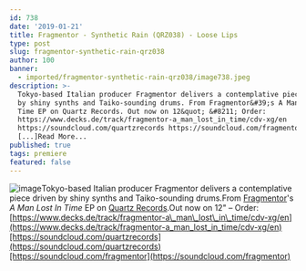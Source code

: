 ```yaml
---
id: 738
date: '2019-01-21'
title: Fragmentor - Synthetic Rain (QRZ038) - Loose Lips
type: post
slug: fragmentor-synthetic-rain-qrz038
author: 100
banner:
  - imported/fragmentor-synthetic-rain-qrz038/image738.jpeg
description: >-
  Tokyo-based Italian producer Fragmentor delivers a contemplative piece driven
  by shiny synths and Taiko-sounding drums. From Fragmentor&#39;s A Man Lost In
  Time EP on Quartz Records. Out now on 12&quot; &#8211; Order:
  https://www.decks.de/track/fragmentor-a_man_lost_in_time/cdv-xg/en
  https://soundcloud.com/quartzrecords https://soundcloud.com/fragmentor
  [...]Read More...
published: true
tags: premiere
featured: false
---
```

![image](../imported/fragmentor-synthetic-rain-qrz038/image738.jpeg)Tokyo-based Italian producer Fragmentor delivers a contemplative piece driven by shiny synths and Taiko-sounding drums.From [Fragmentor](https://www.residentadvisor.net/dj/fragmentor)'s _A Man Lost In Time_ EP on [Quartz Records](https://quartzrecords.bandcamp.com/).Out now on 12" – Order: [https://www.decks.de/track/fragmentor-a\_man\_lost\_in\_time/cdv-xg/en](https://www.decks.de/track/fragmentor-a_man_lost_in_time/cdv-xg/en)[https://soundcloud.com/quartzrecords](https://soundcloud.com/quartzrecords)[https://soundcloud.com/fragmentor](https://soundcloud.com/fragmentor)